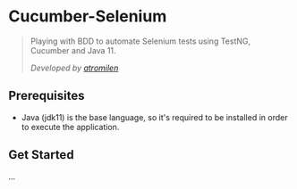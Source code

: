 # Cucumber-Selenium
> Playing with BDD to automate Selenium tests using TestNG, Cucumber and Java 11.
> 
> _Developed by [atromilen](https://github.com/atromilen)_

## Prerequisites
- Java (jdk11) is the base language, so it's required to be installed in order to execute the application.

## Get Started
...
